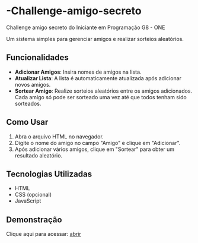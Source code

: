 # -Challenge-amigo-secreto
 Challenge amigo secreto do Iniciante em Programação G8 - ONE

Um sistema simples para gerenciar amigos e realizar sorteios aleatórios.

## Funcionalidades

- **Adicionar Amigos**: Insira nomes de amigos na lista.
- **Atualizar Lista**: A lista é automaticamente atualizada após adicionar novos amigos.
- **Sortear Amigo**: Realize sorteios aleatórios entre os amigos adicionados. Cada amigo só pode ser sorteado uma vez até que todos tenham sido sorteados.

## Como Usar

1. Abra o arquivo HTML no navegador.
2. Digite o nome do amigo no campo "Amigo" e clique em "Adicionar".
3. Após adicionar vários amigos, clique em "Sortear" para obter um resultado aleatório.

## Tecnologias Utilizadas

- HTML
- CSS (opcional)
- JavaScript

## Demonstração
Clique aqui para acessar: 
[abrir]( )
